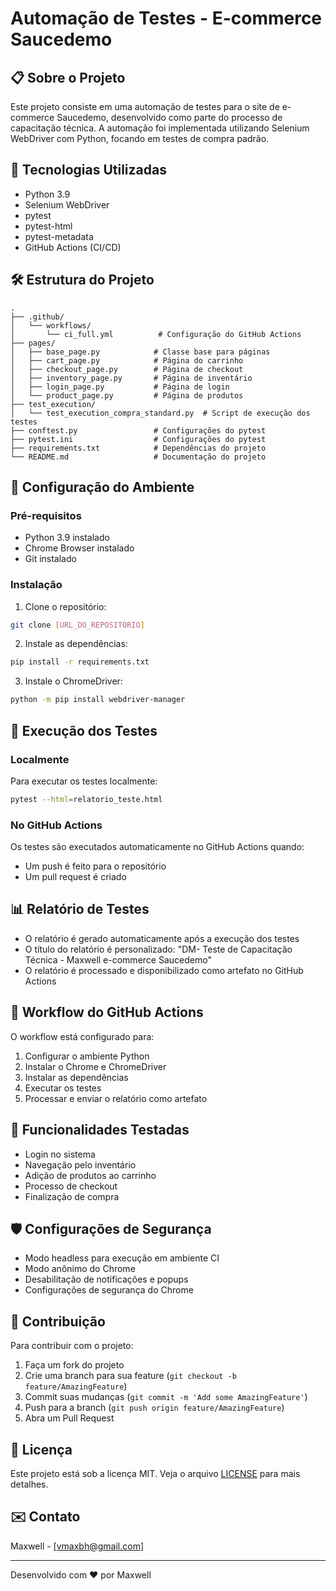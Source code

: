 # Automação de Testes - E-commerce Saucedemo

## 📋 Sobre o Projeto
Este projeto consiste em uma automação de testes para o site de e-commerce Saucedemo, desenvolvido como parte do processo de capacitação técnica. A automação foi implementada utilizando Selenium WebDriver com Python, focando em testes de compra padrão.

## 🚀 Tecnologias Utilizadas
- Python 3.9
- Selenium WebDriver
- pytest
- pytest-html
- pytest-metadata
- GitHub Actions (CI/CD)

## 🛠️ Estrutura do Projeto
```
.
├── .github/
│   └── workflows/
│       └── ci_full.yml          # Configuração do GitHub Actions
├── pages/
│   ├── base_page.py            # Classe base para páginas
│   ├── cart_page.py            # Página do carrinho
│   ├── checkout_page.py        # Página de checkout
│   ├── inventory_page.py       # Página de inventário
│   ├── login_page.py           # Página de login
│   └── product_page.py         # Página de produtos
├── test_execution/
│   └── test_execution_compra_standard.py  # Script de execução dos testes
├── conftest.py                 # Configurações do pytest
├── pytest.ini                  # Configurações do pytest
├── requirements.txt            # Dependências do projeto
└── README.md                   # Documentação do projeto
```

## 🔧 Configuração do Ambiente

### Pré-requisitos
- Python 3.9 instalado
- Chrome Browser instalado
- Git instalado

### Instalação
1. Clone o repositório:
```bash
git clone [URL_DO_REPOSITÓRIO]
```

2. Instale as dependências:
```bash
pip install -r requirements.txt
```

3. Instale o ChromeDriver:
```bash
python -m pip install webdriver-manager
```

## 🧪 Execução dos Testes

### Localmente
Para executar os testes localmente:
```bash
pytest --html=relatorio_teste.html
```

### No GitHub Actions
Os testes são executados automaticamente no GitHub Actions quando:
- Um push é feito para o repositório
- Um pull request é criado

## 📊 Relatório de Testes
- O relatório é gerado automaticamente após a execução dos testes
- O título do relatório é personalizado: "DM- Teste de Capacitação Técnica - Maxwell e-commerce Saucedemo"
- O relatório é processado e disponibilizado como artefato no GitHub Actions

## 🔄 Workflow do GitHub Actions
O workflow está configurado para:
1. Configurar o ambiente Python
2. Instalar o Chrome e ChromeDriver
3. Instalar as dependências
4. Executar os testes
5. Processar e enviar o relatório como artefato

## 📝 Funcionalidades Testadas
- Login no sistema
- Navegação pelo inventário
- Adição de produtos ao carrinho
- Processo de checkout
- Finalização de compra

## 🛡️ Configurações de Segurança
- Modo headless para execução em ambiente CI
- Modo anônimo do Chrome
- Desabilitação de notificações e popups
- Configurações de segurança do Chrome

## 🤝 Contribuição
Para contribuir com o projeto:
1. Faça um fork do projeto
2. Crie uma branch para sua feature (`git checkout -b feature/AmazingFeature`)
3. Commit suas mudanças (`git commit -m 'Add some AmazingFeature'`)
4. Push para a branch (`git push origin feature/AmazingFeature`)
5. Abra um Pull Request

## 📄 Licença
Este projeto está sob a licença MIT. Veja o arquivo [LICENSE](LICENSE) para mais detalhes.

## ✉️ Contato
Maxwell - [vmaxbh@gmail.com]

---
Desenvolvido com ❤️ por Maxwell
